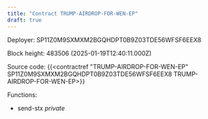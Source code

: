 ```yaml
---
title: "Contract TRUMP-AIRDROP-FOR-WEN-EP"
draft: true
---
```

Deployer: SP11Z0M9SXMXM2BGQHDPT0B9Z03TDE56WFSF6EEX8


 



Block height: 483506 (2025-01-19T12:40:11.000Z)

Source code: {{<contractref "TRUMP-AIRDROP-FOR-WEN-EP" SP11Z0M9SXMXM2BGQHDPT0B9Z03TDE56WFSF6EEX8 TRUMP-AIRDROP-FOR-WEN-EP>}}

Functions:

* send-stx _private_
